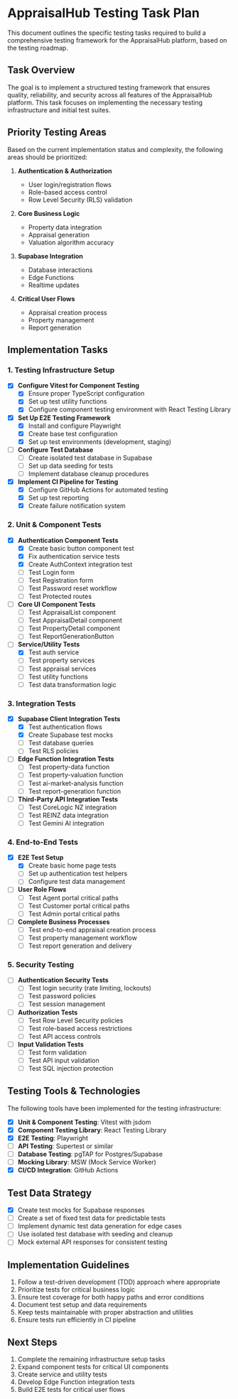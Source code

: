 # AppraisalHub Testing Task Plan

This document outlines the specific testing tasks required to build a comprehensive testing framework for the AppraisalHub platform, based on the testing roadmap.

## Task Overview

The goal is to implement a structured testing framework that ensures quality, reliability, and security across all features of the AppraisalHub platform. This task focuses on implementing the necessary testing infrastructure and initial test suites.

## Priority Testing Areas

Based on the current implementation status and complexity, the following areas should be prioritized:

1. **Authentication & Authorization**
   - User login/registration flows
   - Role-based access control
   - Row Level Security (RLS) validation
   
2. **Core Business Logic**
   - Property data integration
   - Appraisal generation
   - Valuation algorithm accuracy
   
3. **Supabase Integration**
   - Database interactions
   - Edge Functions
   - Realtime updates

4. **Critical User Flows**
   - Appraisal creation process
   - Property management
   - Report generation

## Implementation Tasks

### 1. Testing Infrastructure Setup

- [x] **Configure Vitest for Component Testing**
  - [x] Ensure proper TypeScript configuration
  - [x] Set up test utility functions
  - [x] Configure component testing environment with React Testing Library

- [x] **Set Up E2E Testing Framework**
  - [x] Install and configure Playwright
  - [x] Create base test configuration
  - [x] Set up test environments (development, staging)

- [ ] **Configure Test Database**
  - [ ] Create isolated test database in Supabase
  - [ ] Set up data seeding for tests
  - [ ] Implement database cleanup procedures

- [x] **Implement CI Pipeline for Testing**
  - [x] Configure GitHub Actions for automated testing
  - [x] Set up test reporting
  - [x] Create failure notification system

### 2. Unit & Component Tests

- [x] **Authentication Component Tests**
  - [x] Create basic button component test
  - [x] Fix authentication service tests
  - [x] Create AuthContext integration test
  - [ ] Test Login form
  - [ ] Test Registration form
  - [ ] Test Password reset workflow
  - [ ] Test Protected routes

- [ ] **Core UI Component Tests**
  - [ ] Test AppraisalList component
  - [ ] Test AppraisalDetail component
  - [ ] Test PropertyDetail component
  - [ ] Test ReportGenerationButton

- [ ] **Service/Utility Tests**
  - [x] Test auth service
  - [ ] Test property services
  - [ ] Test appraisal services
  - [ ] Test utility functions
  - [ ] Test data transformation logic

### 3. Integration Tests

- [x] **Supabase Client Integration Tests**
  - [x] Test authentication flows
  - [x] Create Supabase test mocks
  - [ ] Test database queries
  - [ ] Test RLS policies

- [ ] **Edge Function Integration Tests**
  - [ ] Test property-data function
  - [ ] Test property-valuation function
  - [ ] Test ai-market-analysis function
  - [ ] Test report-generation function

- [ ] **Third-Party API Integration Tests**
  - [ ] Test CoreLogic NZ integration
  - [ ] Test REINZ data integration
  - [ ] Test Gemini AI integration

### 4. End-to-End Tests

- [x] **E2E Test Setup**
  - [x] Create basic home page tests
  - [ ] Set up authentication test helpers
  - [ ] Configure test data management

- [ ] **User Role Flows**
  - [ ] Test Agent portal critical paths
  - [ ] Test Customer portal critical paths
  - [ ] Test Admin portal critical paths

- [ ] **Complete Business Processes**
  - [ ] Test end-to-end appraisal creation process
  - [ ] Test property management workflow
  - [ ] Test report generation and delivery

### 5. Security Testing

- [ ] **Authentication Security Tests**
  - [ ] Test login security (rate limiting, lockouts)
  - [ ] Test password policies
  - [ ] Test session management

- [ ] **Authorization Tests**
  - [ ] Test Row Level Security policies
  - [ ] Test role-based access restrictions
  - [ ] Test API access controls

- [ ] **Input Validation Tests**
  - [ ] Test form validation
  - [ ] Test API input validation
  - [ ] Test SQL injection protection

## Testing Tools & Technologies

The following tools have been implemented for the testing infrastructure:

- [x] **Unit & Component Testing**: Vitest with jsdom
- [x] **Component Testing Library**: React Testing Library
- [x] **E2E Testing**: Playwright
- [ ] **API Testing**: Supertest or similar
- [ ] **Database Testing**: pgTAP for Postgres/Supabase
- [ ] **Mocking Library**: MSW (Mock Service Worker)
- [x] **CI/CD Integration**: GitHub Actions

## Test Data Strategy

- [x] Create test mocks for Supabase responses
- [ ] Create a set of fixed test data for predictable tests
- [ ] Implement dynamic test data generation for edge cases
- [ ] Use isolated test database with seeding and cleanup
- [ ] Mock external API responses for consistent testing

## Implementation Guidelines

1. Follow a test-driven development (TDD) approach where appropriate
2. Prioritize tests for critical business logic
3. Ensure test coverage for both happy paths and error conditions
4. Document test setup and data requirements
5. Keep tests maintainable with proper abstraction and utilities
6. Ensure tests run efficiently in CI pipeline

## Next Steps

1. Complete the remaining infrastructure setup tasks
2. Expand component tests for critical UI components
3. Create service and utility tests
4. Develop Edge Function integration tests
5. Build E2E tests for critical user flows 